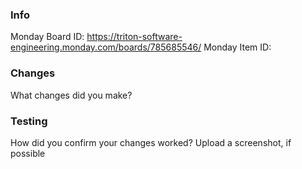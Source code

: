 ### Info
Monday Board ID: https://triton-software-engineering.monday.com/boards/785685546/
Monday Item ID: 

### Changes
What changes did you make?

### Testing
How did you confirm your changes worked? Upload a screenshot, if possible
